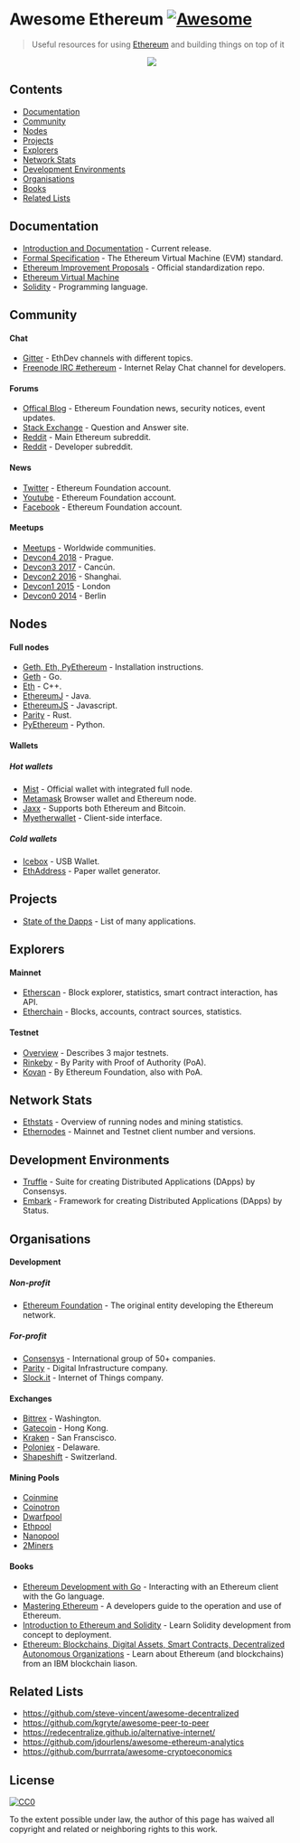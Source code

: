 # Awesome Ethereum [![Awesome](https://cdn.rawgit.com/sindresorhus/awesome/d7305f38d29fed78fa85652e3a63e154dd8e8829/media/badge.svg)](https://github.com/sindresorhus/awesome)

> Useful resources for using [Ethereum](https://www.ethereum.org/) and building things on top of it

<p align="center">
  <img src="eth_logo.png">
</p>

## Contents

* [Documentation](#documentation)
* [Community](#community)
* [Nodes](#nodes)
* [Projects](#projects)
* [Explorers](#explorers)
* [Network Stats](#network-stats)
* [Development Environments](#development-environments)
* [Organisations](#organisations)
* [Books](#books)
* [Related Lists](#related-lists)

## Documentation

* [Introduction and Documentation](http://www.ethdocs.org/en/latest/) - Current release.
* [Formal Specification](https://ethereum.github.io/yellowpaper/paper.pdf) - The Ethereum Virtual Machine (EVM) standard.
* [Ethereum Improvement Proposals](https://github.com/ethereum/EIPs) - Official standardization repo.
* [Ethereum Virtual Machine](https://github.com/pirapira/awesome-ethereum-virtual-machine)
* [Solidity](http://solidity.readthedocs.org/) - Programming language.

## Community

#### Chat

* [Gitter](https://gitter.im/ethereum/) - EthDev channels with different topics.
* [Freenode IRC #ethereum](irc://irc.freenode.net/ethereum) - Internet Relay Chat channel for developers.

#### Forums

* [Offical Blog](https://blog.ethereum.org/) - Ethereum Foundation news, security notices, event updates.
* [Stack Exchange](https://ethereum.stackexchange.com/) - Question and Answer site.
* [Reddit](https://www.reddit.com/r/ethereum) - Main Ethereum subreddit.
* [Reddit](https://www.reddit.com/r/ethdev) - Developer subreddit.

#### News

* [Twitter](https://twitter.com/ethereumproject) - Ethereum Foundation account.
* [Youtube](http://www.youtube.com/ethereumproject) - Ethereum Foundation account.
* [Facebook](https://www.facebook.com/ethereumproject) - Ethereum Foundation account.

#### Meetups

* [Meetups](http://ethereum.meetup.com/) - Worldwide communities.
* [Devcon4 2018](https://devcon4.ethereum.org/) - Prague.
* [Devcon3 2017](https://ethereumfoundation.org/devcon3/) - Cancún.
* [Devcon2 2016](https://www.youtube.com/watch?v=1wayaZ1-iBE&list=PLaM7G4Llrb7xqzgOwbvNv63_KM7VH84Rd) - Shanghai.
* [Devcon1 2015](https://www.youtube.com/playlist?list=PLJqWcTqh_zKHQUFX4IaVjWjfT2tbS4NVk) - London
* [Devcon0 2014](https://www.youtube.com/watch?v=_BvvUlKDqp0&list=PLJqWcTqh_zKEjpSej3ddtDOKPRGl_7MhS) - Berlin

## Nodes

#### Full nodes

* [Geth, Eth, PyEthereum](https://www.ethereum.org/cli) - Installation instructions.
* [Geth](https://github.com/ethereum/go-ethereum/wiki/Building-Ethereum) - Go.
* [Eth](https://github.com/ethereum/webthree-umbrella) - C++.
* [EthereumJ](http://ethereumj.io/) - Java.
* [EthereumJS](https://ethereumjs.github.io/) - Javascript.
* [Parity](https://ethcore.io/parity.html) - Rust.
* [PyEthereum](https://github.com/ethereum/pyethereum) - Python.

#### Wallets

##### Hot wallets
* [Mist](https://github.com/ethereum/mist) - Official wallet with integrated full node.
* [Metamask](https://metamask.io/) Browser wallet and Ethereum node.
* [Jaxx](http://jaxx.io/) - Supports both Ethereum and Bitcoin.
* [Myetherwallet](http://myetherwallet.com/) - Client-side interface.

##### Cold wallets

* [Icebox](https://github.com/consenSys/icebox) - USB Wallet.
* [EthAddress](https://github.com/ryepdx/ethaddress.org) - Paper wallet generator.

## Projects

* [State of the Dapps](http://dapps.ethercasts.com/) - List of many applications.

## Explorers

#### Mainnet

* [Etherscan](https://etherscan.io/) - Block explorer, statistics, smart contract interaction, has API.
* [Etherchain](https://www.etherchain.org/) - Blocks, accounts, contract sources, statistics.

#### Testnet

* [Overview](https://bitfalls.com/2018/05/31/what-is-an-ethereum-testnet-and-how-is-it-used/) - Describes 3 major testnets.
* [Rinkeby](https://www.rinkeby.io/#stats) - By Parity with Proof of Authority (PoA).
* [Kovan](https://kovan.etherscan.io/) - By Ethereum Foundation, also with PoA.

## Network Stats

* [Ethstats](https://ethstats.net/) - Overview of running nodes and mining statistics.
* [Ethernodes](http://ethernodes.org/) - Mainnet and Testnet client number and versions.

## Development Environments

* [Truffle](http://truffleframework.com/) - Suite for creating Distributed Applications (DApps) by Consensys.
* [Embark](https://github.com/iurimatias/embark-framework) - Framework for creating Distributed Applications (DApps) by Status.

## Organisations

#### Development

##### Non-profit

* [Ethereum Foundation](https://www.ethereum.org/foundation) - The original entity developing the Ethereum network.

##### For-profit

* [Consensys](https://consensys.net/) - International group of 50+ companies.
* [Parity](https://www.parity.io/) - Digital Infrastructure company.
* [Slock.it](https://slock.it/) - Internet of Things company.

#### Exchanges

* [Bittrex](https://bittrex.com/) - Washington.
* [Gatecoin](https://gatecoin.com/) - Hong Kong.
* [Kraken](https://kraken.com/) - San Franscisco.
* [Poloniex](https://poloniex.com/) - Delaware.
* [Shapeshift](https://shapeshift.io/) - Switzerland.

#### Mining Pools

* [Coinmine](https://www2.coinmine.pl/)
* [Coinotron](https://www.coinotron.com/app?action=home)
* [Dwarfpool](http://dwarfpool.com/)
* [Ethpool](http://ethpool.org/)
* [Nanopool](http://nanopool.org/)
* [2Miners](https://2miners.com)

#### Books

* [Ethereum Development with Go](https://goethereumbook.org/) - Interacting with an Ethereum client with the Go language.
* [Mastering Ethereum](https://github.com/ethereumbook/ethereumbook) - A developers guide to the operation and use of Ethereum.
* [Introduction to Ethereum and Solidity](https://the-eye.eu/public/Books/qt.vidyagam.es/library/humble-bitcoin-bundle/Introducing%20Ethereum%20and%20Solidity_%20Foud%20Blockchain%20Programming%20for%20Beginners/Introducing%20Ethereum%20and%20Solidity_%20Foundatiin%20Programming%20for%20Beginners%20-%20Chris%20Dannen.pdf) - Learn Solidity development from concept to deployment.
* [Ethereum: Blockchains, Digital Assets, Smart Contracts, Decentralized Autonomous Organizations](https://www.goodreads.com/book/show/32762240-ethereum) - Learn about Ethereum (and blockchains) from an IBM blockchain liason.

## Related Lists

* https://github.com/steve-vincent/awesome-decentralized
* https://github.com/kgryte/awesome-peer-to-peer
* https://redecentralize.github.io/alternative-internet/
* https://github.com/jdourlens/awesome-ethereum-analytics
* https://github.com/burrrata/awesome-cryptoeconomics

## License

[![CC0](https://i.creativecommons.org/p/zero/1.0/88x31.png)](https://creativecommons.org/publicdomain/zero/1.0/)

To the extent possible under law, the author of this page has waived all copyright and related or neighboring rights to this work.
